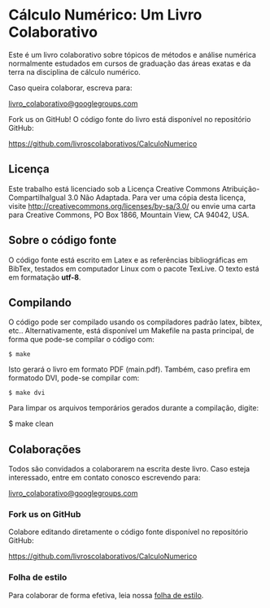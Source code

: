 # Cálculo Numérico: Um Livro Colaborativo

Este é um livro colaborativo sobre tópicos de métodos e análise numérica normalmente estudados em cursos de graduação das áreas exatas e da terra na disciplina de cálculo numérico.

Caso queira colaborar, escreva para:

livro_colaborativo@googlegroups.com

Fork us on GitHub! O código fonte do livro está disponível no repositório GitHub:

https://github.com/livroscolaborativos/CalculoNumerico

## Licença
Este trabalho está licenciado sob a Licença Creative Commons Atribuição-CompartilhaIgual 3.0 Não Adaptada. Para ver uma cópia desta licença, visite http://creativecommons.org/licenses/by-sa/3.0/ ou envie uma carta para Creative Commons, PO Box 1866, Mountain View, CA 94042, USA.

## Sobre o código fonte
O código fonte está escrito em Latex e as referências bibliográficas em BibTex, testados em computador Linux com o pacote TexLive. O texto está em formatação **utf-8**.

## Compilando
O código pode ser compilado usando os compiladores padrão latex, bibtex, etc.. Alternativamente, está disponível um Makefile na pasta principal, de forma que pode-se compilar o código com:

    $ make

Isto gerará o livro em formato PDF (main.pdf). Também, caso prefira em formatodo DVI, pode-se compilar com:

    $ make dvi

Para limpar os arquivos temporários gerados durante a compilação, digite:

$ make clean

## Colaborações
Todos são convidados a colaborarem na escrita deste livro. Caso esteja interessado, entre em contato conosco escrevendo para:

livro_colaborativo@googlegroups.com

### Fork us on GitHub
Colabore editando diretamente o código fonte disponível no repositório GitHub:

https://github.com/livroscolaborativos/CalculoNumerico

### Folha de estilo
Para colaborar de forma efetiva, leia nossa [folha de estilo](https://github.com/livroscolaborativos/CalculoNumerico/blob/master/FOLHA_DE_ESTILO.md).
